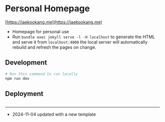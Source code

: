 # Personal Homepage

[https://jaekookang.me](https://jaekookang.me)

- Homepage for personal use
- Run `bundle exec jekyll serve -l -H localhost` to generate the HTML and serve it from `localhost:4000` the local server will automatically rebuild and refresh the pages on change.

## Development
```bash
# Run this command to run locally
npm run dev
```

## Deployment
```bash

```

---
- 2024-11-04 updated with a new template